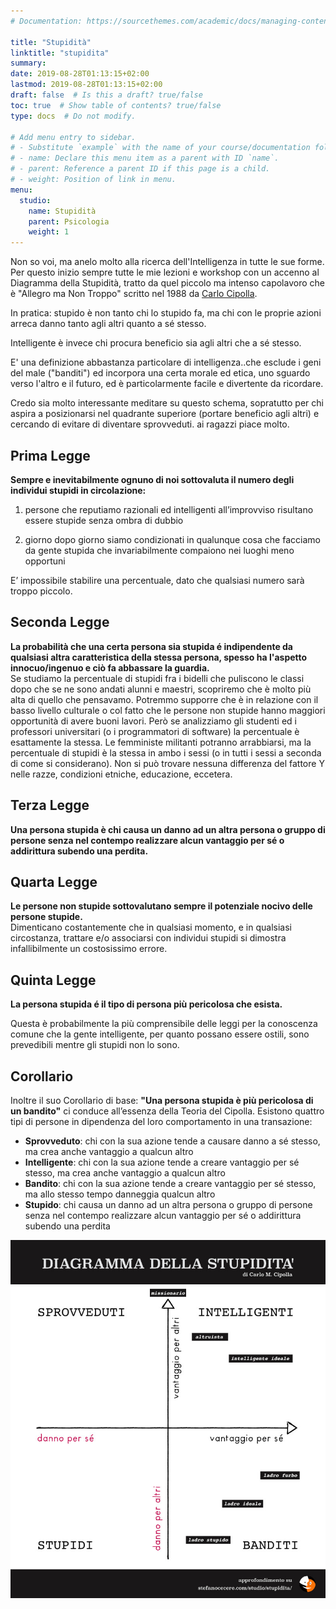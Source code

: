 ```yaml
---
# Documentation: https://sourcethemes.com/academic/docs/managing-content/

title: "Stupidità"
linktitle: "stupidita"
summary:
date: 2019-08-28T01:13:15+02:00
lastmod: 2019-08-28T01:13:15+02:00
draft: false  # Is this a draft? true/false
toc: true  # Show table of contents? true/false
type: docs  # Do not modify.

# Add menu entry to sidebar.
# - Substitute `example` with the name of your course/documentation folder.
# - name: Declare this menu item as a parent with ID `name`.
# - parent: Reference a parent ID if this page is a child.
# - weight: Position of link in menu.
menu:
  studio:
    name: Stupidità
    parent: Psicologia
    weight: 1
---
```


Non so voi, ma anelo molto alla ricerca dell'Intelligenza in tutte le sue forme.
Per questo inizio sempre tutte le mie lezioni e workshop con un accenno al Diagramma della Stupidità, tratto da quel piccolo ma intenso capolavoro che è "Allegro ma Non Troppo" scritto nel 1988 da [Carlo Cipolla](https://it.wikipedia.org/wiki/Carlo_M._Cipolla).

In pratica: stupido è non tanto chi lo stupido fa, ma chi con le proprie azioni arreca danno tanto agli altri quanto a sé stesso.

Intelligente è invece chi procura beneficio sia agli altri che a sé stesso.

E' una definizione abbastanza particolare di intelligenza..che esclude i geni del male ("banditi") ed incorpora una certa morale ed etica, uno sguardo verso l'altro e il futuro, ed è particolarmente facile e divertente da ricordare.

Credo sia molto interessante meditare su questo schema, sopratutto per chi aspira a posizionarsi nel quadrante superiore (portare beneficio agli altri) e cercando di evitare di diventare sprovveduti. ai ragazzi piace molto.


## Prima Legge
**Sempre e inevitabilmente ognuno di noi sottovaluta il numero degli individui stupidi in circolazione:**

1. persone che reputiamo razionali ed intelligenti all’improvviso risultano essere stupide senza ombra di dubbio

2. giorno dopo giorno siamo condizionati in qualunque cosa che facciamo da gente stupida che invariabilmente compaiono nei luoghi meno opportuni

E’ impossibile stabilire una percentuale, dato che qualsiasi numero sarà troppo piccolo.

## Seconda Legge
**La probabilità che una certa persona sia stupida é indipendente da qualsiasi altra caratteristica della stessa persona, spesso ha l'aspetto innocuo/ingenuo e ciò fa abbassare la guardia.**  
Se studiamo la percentuale di stupidi fra i bidelli che puliscono le classi dopo che se ne sono andati alunni e maestri, scopriremo che è molto più alta di quello che pensavamo. Potremmo supporre che è in relazione con il basso livello culturale o col fatto che le persone non stupide hanno maggiori opportunità di avere buoni lavori. Però se analizziamo gli studenti ed i professori universitari (o i programmatori di software) la percentuale è esattamente la stessa.
Le femministe militanti potranno arrabbiarsi, ma la percentuale di stupidi è la stessa in ambo i sessi (o in tutti i sessi a seconda di come si considerano).
Non si può trovare nessuna differenza del fattore Y nelle razze, condizioni etniche, educazione, eccetera.

## Terza Legge
**Una persona stupida è chi causa un danno ad un altra persona o gruppo di persone senza nel contempo realizzare alcun vantaggio per sé o addirittura subendo una perdita.**

## Quarta Legge
**Le persone non stupide sottovalutano sempre il potenziale nocivo delle persone stupide.**  
Dimenticano costantemente che in qualsiasi momento, e in qualsiasi circostanza, trattare e/o associarsi con individui stupidi si dimostra infallibilmente un costosissimo errore.

## Quinta Legge
**La persona stupida é il tipo di persona più pericolosa che esista.** 

Questa è probabilmente la più comprensibile delle leggi per la conoscenza comune che la gente intelligente, per quanto possano essere ostili, sono prevedibili mentre gli stupidi non lo sono. 

## Corollario
Inoltre il suo Corollario di base: **"Una persona stupida è più pericolosa di un bandito"** ci conduce all’essenza della Teoria del Cipolla. 
Esistono quattro tipi di persone in dipendenza del loro comportamento in una transazione:

- **Sprovveduto**: chi con la sua azione tende a causare danno a sé stesso, ma crea anche vantaggio a qualcun altro
- **Intelligente**: chi con la sua azione tende a creare vantaggio per sé stesso, ma crea anche vantaggio a qualcun altro
- **Bandito**: chi con la sua azione tende a creare vantaggio per sé stesso, ma allo stesso tempo danneggia qualcun altro
- **Stupido**:  chi causa un danno ad un altra persona o gruppo di persone senza nel contempo realizzare alcun vantaggio per sé o addirittura subendo una perdita

![Diagramma Stupidità](DiagrammaStupidita.jpg)
